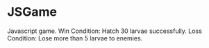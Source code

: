 # JSGame
Javascript game. Win Condition: Hatch 30 larvae successfully.  Loss Condition: Lose more than 5 larvae to enemies.
